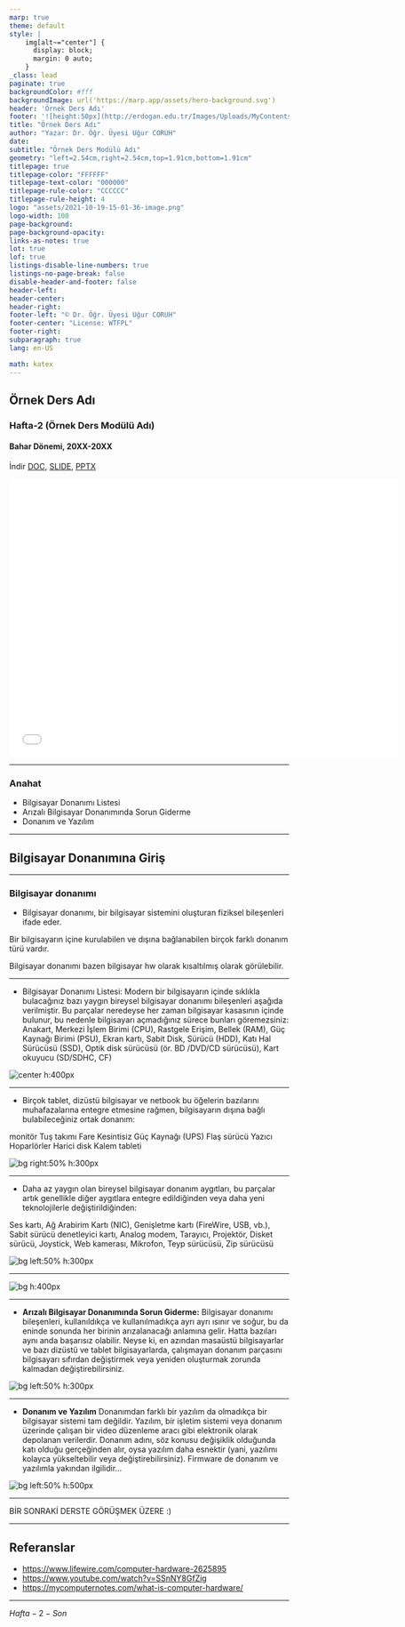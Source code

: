 ```yaml
---
marp: true
theme: default
style: |
    img[alt~="center"] {
      display: block;
      margin: 0 auto;
    }
_class: lead
paginate: true
backgroundColor: #fff
backgroundImage: url('https://marp.app/assets/hero-background.svg')
header: 'Örnek Ders Adı'
footer: '![height:50px](http://erdogan.edu.tr/Images/Uploads/MyContents/L_379-20170718142719217230.jpg) RTEU CE204 Hafta-2'
title: "Örnek Ders Adı"
author: "Yazar: Dr. Öğr. Üyesi Uğur CORUH"
date:
subtitle: "Örnek Ders Modülü Adı"
geometry: "left=2.54cm,right=2.54cm,top=1.91cm,bottom=1.91cm"
titlepage: true
titlepage-color: "FFFFFF"
titlepage-text-color: "000000"
titlepage-rule-color: "CCCCCC"
titlepage-rule-height: 4
logo: "assets/2021-10-19-15-01-36-image.png"
logo-width: 100 
page-background:
page-background-opacity:
links-as-notes: true
lot: true
lof: true
listings-disable-line-numbers: true
listings-no-page-break: false
disable-header-and-footer: false
header-left:
header-center:
header-right:
footer-left: "© Dr. Öğr. Üyesi Uğur CORUH"
footer-center: "License: WTFPL"
footer-right:
subparagraph: true
lang: en-US 

math: katex
---
```


<!-- _backgroundColor: aquq -->

<!-- _color: orange -->

<!-- paginate: false -->

## Örnek Ders Adı

### Hafta-2 (Örnek Ders Modülü Adı)

#### Bahar Dönemi, 20XX-20XX

İndir [DOC](week-2.tr.md_doc.pdf), [SLIDE](week-2.tr.md_slide.pdf), [PPTX](week-2.tr.md_slide.pptx)

<iframe width=700, height=500 frameBorder=0 src="../week-2.tr.md_slide.html"></iframe>

---

<!-- paginate: true -->

### Anahat

- Bilgisayar Donanımı Listesi
- Arızalı Bilgisayar Donanımında Sorun Giderme
- Donanım ve Yazılım

---

## **Bilgisayar Donanımına Giriş**

---



 ### Bilgisayar donanımı

- Bilgisayar donanımı, bir bilgisayar sistemini oluşturan fiziksel bileşenleri ifade eder.

Bir bilgisayarın içine kurulabilen ve dışına bağlanabilen birçok farklı donanım türü vardır.

Bilgisayar donanımı bazen bilgisayar hw olarak kısaltılmış olarak görülebilir.

---


- Bilgisayar Donanımı Listesi:
Modern bir bilgisayarın içinde sıklıkla bulacağınız bazı yaygın bireysel bilgisayar donanımı bileşenleri aşağıda verilmiştir. Bu parçalar neredeyse her zaman bilgisayar kasasının içinde bulunur, bu nedenle bilgisayarı açmadığınız sürece bunları göremezsiniz: Anakart, Merkezi İşlem Birimi (CPU), Rastgele Erişim, Bellek (RAM), Güç Kaynağı Birimi (PSU), Ekran kartı, Sabit Disk, Sürücü (HDD), Katı Hal Sürücüsü (SSD), Optik disk sürücüsü (ör. BD /DVD/CD sürücüsü), Kart okuyucu (SD/SDHC, CF)

![center h:400px](assets/computer-hardware-2625895-5d9007ac0d44404588321d255fc82049.webp)

---

- Birçok tablet, dizüstü bilgisayar ve netbook bu öğelerin bazılarını muhafazalarına entegre etmesine rağmen, bilgisayarın dışına bağlı bulabileceğiniz ortak donanım:

monitör
Tuş takımı
Fare
Kesintisiz Güç Kaynağı (UPS)
Flaş sürücü
Yazıcı
Hoparlörler
Harici disk
Kalem tableti

![bg right:50% h:300px](assets/maxresdefault.jpg)

---

- Daha az yaygın olan bireysel bilgisayar donanım aygıtları, bu parçalar artık genellikle diğer aygıtlara entegre edildiğinden veya daha yeni teknolojilerle değiştirildiğinden:

Ses kartı, Ağ Arabirim Kartı (NIC), Genişletme kartı (FireWire, USB, vb.), Sabit sürücü denetleyici kartı, Analog modem, Tarayıcı, Projektör, Disket sürücü, Joystick, Web kamerası, Mikrofon, Teyp sürücüsü, Zip sürücüsü

![bg left:50% h:300px](assets/Computer-hardware-components.jpg)

---



![bg h:400px](assets/Computer-hardware-components.jpg)

---

- **Arızalı Bilgisayar Donanımında Sorun Giderme:**
Bilgisayar donanımı bileşenleri, kullanıldıkça ve kullanılmadıkça ayrı ayrı ısınır ve soğur, bu da eninde sonunda her birinin arızalanacağı anlamına gelir. Hatta bazıları aynı anda başarısız olabilir. Neyse ki, en azından masaüstü bilgisayarlar ve bazı dizüstü ve tablet bilgisayarlarda, çalışmayan donanım parçasını bilgisayarı sıfırdan değiştirmek veya yeniden oluşturmak zorunda kalmadan değiştirebilirsiniz.

![bg left:50% h:300px](assets/indir.jfif)

---

- **Donanım ve Yazılım**
Donanımdan farklı bir yazılım da olmadıkça bir bilgisayar sistemi tam değildir. Yazılım, bir işletim sistemi veya donanım üzerinde çalışan bir video düzenleme aracı gibi elektronik olarak depolanan verilerdir. Donanım adını, söz konusu değişiklik olduğunda katı olduğu gerçeğinden alır, oysa yazılım daha esnektir (yani, yazılımı kolayca yükseltebilir veya değiştirebilirsiniz). Firmware de donanım ve yazılımla yakından ilgilidir... 

![bg left:50% h:500px](assets/indir%20(1).jfif)

---

BİR SONRAKİ DERSTE GÖRÜŞMEK ÜZERE :)

--- 

## Referanslar

- https://www.lifewire.com/computer-hardware-2625895
- https://www.youtube.com/watch?v=SSnNY8GfZig
- https://mycomputernotes.com/what-is-computer-hardware/

---

$Hafta-2-Son$
